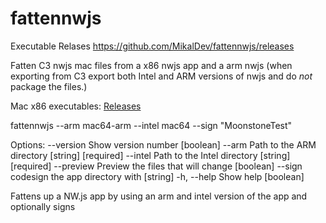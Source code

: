# fattennwjs
Executable Relases
https://github.com/MikalDev/fattennwjs/releases

 Fatten C3 nwjs mac files from a x86 nwjs app and a arm nwjs (when exporting from C3 export both Intel and ARM versions of nwjs and do _not_ package the files.)

Mac x86 executables: [Releases](https://github.com/MikalDev/fattennwjs/releases) 

fattennwjs --arm mac64-arm --intel mac64 --sign "MoonstoneTest"

Options:
      --version  Show version number                                   [boolean]
      --arm      Path to the ARM directory                   [string] [required]
      --intel    Path to the Intel directory                 [string] [required]
      --preview  Preview the files that will change                    [boolean]
      --sign     codesign the app directory with <keyName>              [string]
  -h, --help     Show help                                             [boolean]

Fattens up a NW.js app by using an arm and intel version of the app and optionally signs
